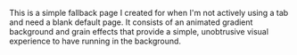 This is a simple fallback page I created for when I'm not actively using a tab and need a blank default page. It consists of an animated gradient background and grain effects that provide a simple, unobtrusive visual experience to have running in the background.
